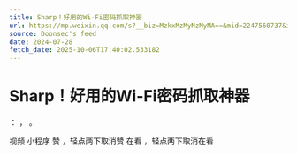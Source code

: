 ```yaml
---
title: Sharp！好用的Wi-Fi密码抓取神器
url: https://mp.weixin.qq.com/s?__biz=MzkxMzMyNzMyMA==&mid=2247560737&idx=1&sn=0e73eea249ade367f0448a5fc0621d75
source: Doonsec's feed
date: 2024-07-28
fetch_date: 2025-10-06T17:40:02.533182
---
```


# Sharp！好用的Wi-Fi密码抓取神器

：
，
。

视频
小程序
赞
，轻点两下取消赞
在看
，轻点两下取消在看